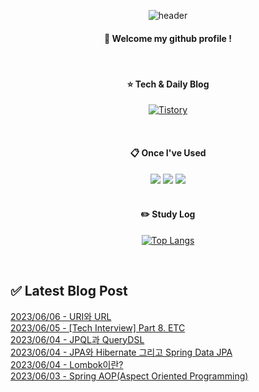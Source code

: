 
<div align="center"> 

![header](https://capsule-render.vercel.app/api?type=waving&color=000000&height=150&section=header&text=Baeg-won&fontColor=ffffff&fontSize=70&animation=fadeIn&fontAlignY=55&desc=%20&descAlignY=62&descAlign=62)
  
####  :wave: Welcome my github profile !
  
<br/>

####  :star: Tech & Daily Blog
<a href="https://daegwonkim.tistory.com/"><img alt="Tistory" src ="https://img.shields.io/badge/Tistory-white.svg?&style=for-the-badge"/></a>

<br/>
  
####  :clipboard: Once I've Used
<img src="https://img.shields.io/badge/JAVA-007396?style=for-the-badge&logo=Java&logoColor=white">
<img src="https://img.shields.io/badge/Spring-6DB33F?style=for-the-badge&logo=Spring&logoColor=white">
<img src="https://img.shields.io/badge/MySQL-4479A1?style=for-the-badge&logo=MySQL&logoColor=white">

<br/>
<br/>

#### :pencil2: Study Log
[![Top Langs](https://github-readme-stats.vercel.app/api/top-langs/?username=Baeg-won&layout=compact&show_icons=true)](https://github.com/anuraghazra/github-readme-stats)

</div>

<br/>

## ✅ Latest Blog Post

[2023/06/06 - URI와 URL](https://daegwonkim.tistory.com/442) <br/>
[2023/06/05 - [Tech Interview] Part 8. ETC](https://daegwonkim.tistory.com/441) <br/>
[2023/06/04 - JPQL과 QueryDSL](https://daegwonkim.tistory.com/440) <br/>
[2023/06/04 - JPA와 Hibernate 그리고 Spring Data JPA](https://daegwonkim.tistory.com/439) <br/>
[2023/06/04 - Lombok이란?](https://daegwonkim.tistory.com/438) <br/>
[2023/06/03 - Spring AOP(Aspect Oriented Programming)](https://daegwonkim.tistory.com/437) <br/>

